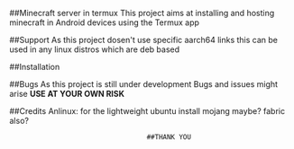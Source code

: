##Minecraft server in termux 
   This project aims at installing and hosting minecraft in Android devices using the Termux app

##Support
  As this project dosen't use specific aarch64 links this can be used in any linux distros which are 
  deb based

##Installation

##Bugs
  As this project is still under development Bugs and issues might arise 
  **USE AT YOUR OWN RISK**

  
##Credits
Anlinux: for the lightweight ubuntu install
mojang maybe?
fabric also?

                                      ##THANK YOU 

